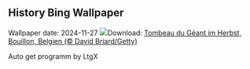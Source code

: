 ## History Bing Wallpaper
Wallpaper date: 2024-11-27
![](https://www.bing.com/th?id=OHR.SemoisRiver_DE-DE8856578235_UHD.jpg&w=1000)Download: [Tombeau du Géant im Herbst, Bouillon, Belgien (© David Briard/Getty)](https://www.bing.com/th?id=OHR.SemoisRiver_DE-DE8856578235_UHD.jpg)

Auto get programm by LtgX
